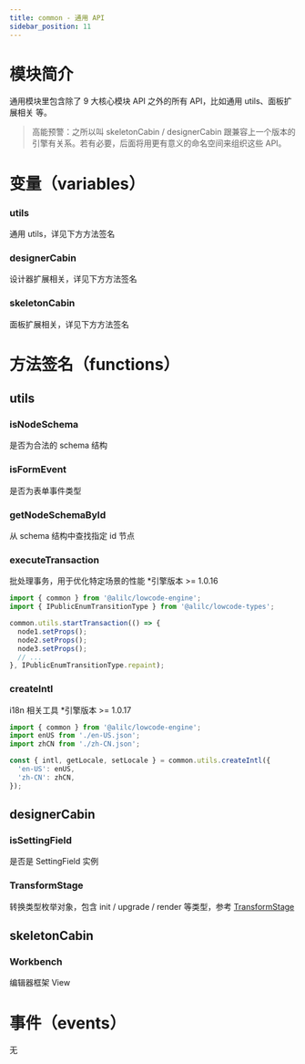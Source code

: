 ```yaml
---
title: common - 通用 API
sidebar_position: 11
---
```

# 模块简介
通用模块里包含除了 9 大核心模块 API 之外的所有 API，比如通用 utils、面板扩展相关 等。
> 高能预警：之所以叫 skeletonCabin / designerCabin 跟兼容上一个版本的引擎有关系。若有必要，后面将用更有意义的命名空间来组织这些 API。

# 变量（variables）
### utils
通用 utils，详见下方方法签名

### designerCabin
设计器扩展相关，详见下方方法签名

### skeletonCabin
面板扩展相关，详见下方方法签名

# 方法签名（functions）
## utils
### isNodeSchema
是否为合法的 schema 结构

### isFormEvent
是否为表单事件类型

### getNodeSchemaById
从 schema 结构中查找指定 id 节点

### executeTransaction
批处理事务，用于优化特定场景的性能
*引擎版本 >= 1.0.16
```typescript
import { common } from '@alilc/lowcode-engine';
import { IPublicEnumTransitionType } from '@alilc/lowcode-types';

common.utils.startTransaction(() => {
  node1.setProps();
  node2.setProps();
  node3.setProps();
  // ...
}, IPublicEnumTransitionType.repaint);
```

### createIntl
i18n 相关工具
*引擎版本 >= 1.0.17
```typescript
import { common } from '@alilc/lowcode-engine';
import enUS from './en-US.json';
import zhCN from './zh-CN.json';

const { intl, getLocale, setLocale } = common.utils.createIntl({
  'en-US': enUS,
  'zh-CN': zhCN,
});

```
## designerCabin
### isSettingField
是否是 SettingField 实例

### TransformStage
转换类型枚举对象，包含 init / upgrade / render 等类型，参考 [TransformStage](https://github.com/alibaba/lowcode-engine/blob/4f4ac5115d18357a7399632860808f6cffc33fad/packages/types/src/transform-stage.ts#L1)
##
## skeletonCabin
### Workbench
编辑器框架 View

# 事件（events）
无
